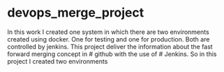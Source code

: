 # devops_merge_project

In this work I created one system in which there are two environments created using docker. One for testing and one for production. Both are controlled by jenkins.
This project deliver the information about the fast forward merging concept in # github with the use of # Jenkins.
So in this project I created two environments 
   
